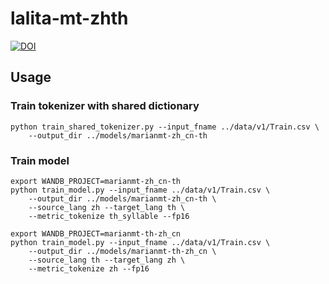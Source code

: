 # lalita-mt-zhth
[![DOI](https://zenodo.org/badge/364486499.svg)](https://zenodo.org/badge/latestdoi/364486499)

## Usage


### Train tokenizer with shared dictionary

```
python train_shared_tokenizer.py --input_fname ../data/v1/Train.csv \
	--output_dir ../models/marianmt-zh_cn-th
```

### Train model

```
export WANDB_PROJECT=marianmt-zh_cn-th
python train_model.py --input_fname ../data/v1/Train.csv \
	--output_dir ../models/marianmt-zh_cn-th \
	--source_lang zh --target_lang th \
	--metric_tokenize th_syllable --fp16
```

```
export WANDB_PROJECT=marianmt-th-zh_cn
python train_model.py --input_fname ../data/v1/Train.csv \
	--output_dir ../models/marianmt-th-zh_cn \
	--source_lang th --target_lang zh \
	--metric_tokenize zh --fp16
```
